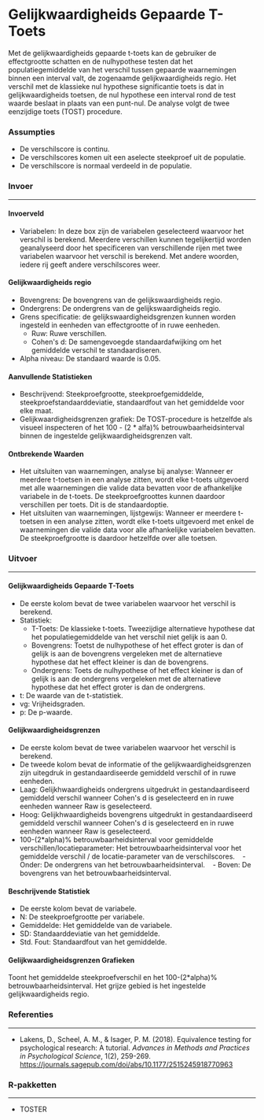 Gelijkwaardigheids Gepaarde T-Toets
==========================

Met de gelijkwaardigheids gepaarde t-toets kan de gebruiker de effectgrootte schatten en de nulhypothese testen dat het populatiegemiddelde van het verschil tussen gepaarde waarnemingen binnen een interval valt, de zogenaamde gelijkwaardigheids regio.
Het verschil met de klassieke nul hypothese significantie toets is dat in gelijkwaardigheids toetsen, de nul hypothese een interval rond de test waarde beslaat in plaats van een punt-nul.
De analyse volgt de twee eenzijdige toets (TOST) procedure.

### Assumpties
- De verschilscore is continu.
- De verschilscores komen uit een aselecte steekproef uit de populatie.
- De verschilscore is normaal verdeeld in de populatie.

### Invoer
-------
#### Invoerveld
- Variabelen: In deze box zijn de variabelen geselecteerd waarvoor het verschil is berekend. Meerdere verschillen kunnen tegelijkertijd worden geanalyseerd door het specificeren van verschillende rijen met twee variabelen waarvoor het verschil is berekend. Met andere woorden, iedere rij geeft andere verschilscores weer.

#### Gelijkwaardigheids regio
- Bovengrens: De bovengrens van de gelijkswaardigheids regio.
- Ondergrens: De ondergrens van de gelijkswaardigheids regio.
- Grens specificatie: de gelijkswaardigheidsgrenzen kunnen worden ingesteld in eenheden van effectgrootte of in ruwe eenheden.
  - Ruw: Ruwe verschillen.
  - Cohen's d: De samengevoegde standaardafwijking om het gemiddelde verschil te standaardiseren.
- Alpha niveau: De standaard waarde is 0.05.

#### Aanvullende Statistieken
- Beschrijvend: Steekproefgrootte, steekproefgemiddelde, steekproefstandaarddeviatie, standaardfout van het gemiddelde voor elke maat.
- Gelijkwaardigheidsgrenzen grafiek: De TOST-procedure is hetzelfde als visueel inspecteren of het 100 - (2 * alfa)% betrouwbaarheidsinterval binnen de ingestelde gelijkwaardigheidsgrenzen valt.

#### Ontbrekende Waarden
 - Het uitsluiten van waarnemingen, analyse bij analyse: Wanneer er meerdere t-toetsen in een analyse zitten, wordt elke t-toets uitgevoerd met alle waarnemingen die valide data bevatten voor de afhankelijke variabele in de t-toets. De steekproefgroottes kunnen daardoor verschillen per toets. Dit is de standaardoptie.
 - Het uitsluiten van waarnemingen, lijstgewijs: Wanneer er meerdere t-toetsen in een analyse zitten, wordt elke t-toets uitgevoerd met enkel de waarnemingen die valide data voor alle afhankelijke variabelen bevatten. De steekproefgrootte is daardoor hetzelfde over alle toetsen.

### Uitvoer
-------
#### Gelijkwaardigheids Gepaarde T-Toets
- De eerste kolom bevat de twee variabelen waarvoor het verschil is berekend.
- Statistiek:
  - T-Toets: De klassieke t-toets. Tweezijdige alternatieve hypothese dat het populatiegemiddelde van het verschil niet gelijk is aan 0.
  - Bovengrens: Toetst de nulhypothese of het effect groter is dan of gelijk is aan de bovengrens vergeleken met de alternatieve hypothese dat het effect kleiner is dan de bovengrens.
  - Ondergrens: Toets de nulhypothese of het effect kleiner is dan of gelijk is aan de ondergrens vergeleken met de alternatieve hypothese dat het effect groter is dan de ondergrens.
- t: De waarde van de t-statistiek.
- vg: Vrijheidsgraden.
- p: De p-waarde.

#### Gelijkwaardigheidsgrenzen
- De eerste kolom bevat de twee variabelen waarvoor het verschil is berekend.
- De tweede kolom bevat de informatie of the gelijkwaardigheidsgrenzen zijn uitegdruk in gestandaardiseerde gemiddeld verschil of in ruwe eenheden.
- Laag: Gelijkhwaardigheids ondergrens uitgedrukt in gestandaardiseerd gemiddeld verschil wanneer Cohen's d is geselecteerd en in ruwe eenheden wanneer Raw is geselecteerd.
- Hoog: Gelijkhwaardigheids bovengrens uitgedrukt in gestandaardiseerd gemiddeld verschil wanneer Cohen's d is geselecteerd en in ruwe eenheden wanneer Raw is geselecteerd.
- 100-(2*alpha)% betrouwbaarheidsinterval voor gemiddelde verschillen/locatieparameter: Het betrouwbaarheidsinterval voor het gemiddelde verschil / de locatie-parameter van de verschilscores.
   - Onder: De ondergrens van het betrouwbaarheidsinterval.
   - Boven: De bovengrens van het betrouwbaarheidsinterval.

#### Beschrijvende Statistiek
- De eerste kolom bevat de variabele.
- N: De steekproefgrootte per variabele.
- Gemiddelde: Het gemiddelde van de variabele.
- SD: Standaarddeviatie van het gemiddelde.
- Std. Fout: Standaardfout van het gemiddelde.

#### Gelijkwaardigheidsgrenzen Grafieken
Toont het gemiddelde steekproefverschil en het 100-(2*alpha)% betrouwbaarheidsinterval. Het grijze gebied is het ingestelde gelijkwaardigheids regio.

### Referenties
-------
- Lakens, D., Scheel, A. M., & Isager, P. M. (2018). Equivalence testing for psychological research: A tutorial. *Advances in Methods and Practices in Psychological Science*, 1(2), 259-269. <a href="https://journals.sagepub.com/doi/abs/10.1177/2515245918770963">https://journals.sagepub.com/doi/abs/10.1177/2515245918770963</a>

### R-pakketten
---
- TOSTER
